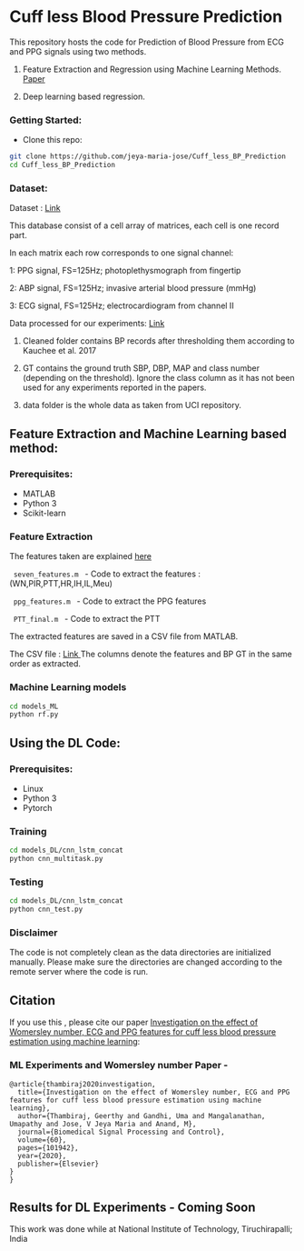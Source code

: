 # Cuff less Blood Pressure Prediction 

This repository hosts the code for Prediction of Blood Pressure from ECG and PPG signals using two methods.

1. Feature Extraction and Regression using Machine Learning Methods. <a href="https://www.sciencedirect.com/science/article/abs/pii/S1746809420300987"> Paper </a>

2. Deep learning based regression.



### Getting Started:

- Clone this repo:
```bash
git clone https://github.com/jeya-maria-jose/Cuff_less_BP_Prediction
cd Cuff_less_BP_Prediction
```

### Dataset:

Dataset :  [Link](https://archive.ics.uci.edu/ml/machine-learning-databases/00340/)

This database consist of a cell array of matrices, each cell is one record part. 

In each matrix each row corresponds to one signal channel: 

1: PPG signal, FS=125Hz; photoplethysmograph from fingertip 

2: ABP signal, FS=125Hz; invasive arterial blood pressure (mmHg) 

3: ECG signal, FS=125Hz; electrocardiogram from channel II 

Data processed for our experiments: [Link](https://drive.google.com/drive/folders/1n24ahZCxAAdkkmCfVrQeZXsSl4w0P6Jg?usp=sharing)

1. Cleaned folder contains BP records after thresholding them according to Kauchee et al. 2017

2. GT contains the ground truth SBP, DBP, MAP and class number (depending on the threshold). Ignore the class column as it has not been used for any experiments reported in the papers. 

3. data folder is the whole data as taken from UCI repository.


## Feature Extraction and Machine Learning based method:

### Prerequisites:

- MATLAB
- Python 3
- Scikit-learn

### Feature Extraction

The features taken are explained <a href="https://sites.google.com/view/cufflessbp/features-notes">here </a>

<code> seven_features.m </code> - Code to extract the features : (WN,PIR,PTT,HR,IH,IL,Meu)

<code> ppg_features.m </code> - Code to extract the PPG features 

<code> PTT_final.m </code> - Code to extract the PTT 

The extracted features are saved in a CSV file from MATLAB.

The CSV file : <a href = "https://drive.google.com/file/d/19mflxMXKuGKNLUM8Uirgg1P0JeguRs7e/view?usp=sharing"> Link </a>
The columns denote the features and BP GT in the same order as extracted.

### Machine Learning models

```bash
cd models_ML
python rf.py
```


## Using the DL Code:

### Prerequisites:

- Linux 
- Python 3 
- Pytorch

### Training

```bash
cd models_DL/cnn_lstm_concat
python cnn_multitask.py
```

### Testing 


```bash
cd models_DL/cnn_lstm_concat
python cnn_test.py
```
### Disclaimer

The code is not completely clean as the data directories are initialized manually. Please make sure the directories are changed according to the remote server where the code is run. 

## Citation
If you use this , please cite our paper <a href="https://www.sciencedirect.com/science/article/abs/pii/S1746809420300987"> Investigation on the effect of Womersley number, ECG and PPG features for cuff less blood pressure estimation using machine learning</a>:

### ML Experiments and Womersley number Paper - 

```
@article{thambiraj2020investigation,
  title={Investigation on the effect of Womersley number, ECG and PPG features for cuff less blood pressure estimation using machine learning},
  author={Thambiraj, Geerthy and Gandhi, Uma and Mangalanathan, Umapathy and Jose, V Jeya Maria and Anand, M},
  journal={Biomedical Signal Processing and Control},
  volume={60},
  pages={101942},
  year={2020},
  publisher={Elsevier}
}
}
```
## Results for DL Experiments - Coming Soon

This work was done while at National Institute of Technology, Tiruchirapalli; India

